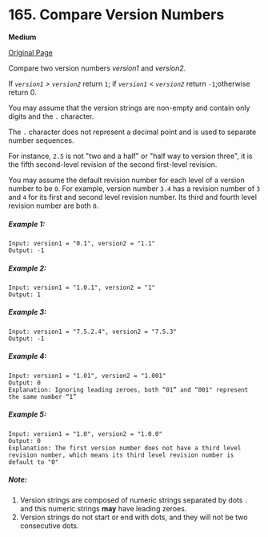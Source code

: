 # 165. Compare Version Numbers

**Medium**

[Original Page](https://leetcode.com/problems/compare-version-numbers/)

Compare two version numbers _version1_ and _version2_.

If _`version1` > `version2`_ return `1`; if _`version1`_ < _`version2`_ return `-1`;otherwise return 0.

You may assume that the version strings are non-empty and contain only digits and the `.` character.

The `.` character does not represent a decimal point and is used to separate number sequences.

For instance, `2.5` is not "two and a half" or "half way to version three", it is the fifth second-level revision of the second first-level revision.

You may assume the default revision number for each level of a version number to be `0`. For example, version number `3.4` has a revision number of `3` and `4` for its first and second level revision number. Its third and fourth level revision number are both `0`.

##### Example 1:
```
Input: version1 = "0.1", version2 = "1.1"
Output: -1
```

##### Example 2: 
```
Input: version1 = "1.0.1", version2 = "1"
Output: 1
```

##### Example 3:
```
Input: version1 = "7.5.2.4", version2 = "7.5.3"
Output: -1
```

##### Example 4:
```
Input: version1 = "1.01", version2 = "1.001"
Output: 0
Explanation: Ignoring leading zeroes, both “01” and “001" represent the same number “1”
```

##### Example 5:
```
Input: version1 = "1.0", version2 = "1.0.0"
Output: 0
Explanation: The first version number does not have a third level revision number, which means its third level revision number is default to "0"
```

##### Note:
1. Version strings are composed of numeric strings separated by dots `.` and this numeric strings __may__ have leading zeroes.
2. Version strings do not start or end with dots, and they will not be two consecutive dots.
